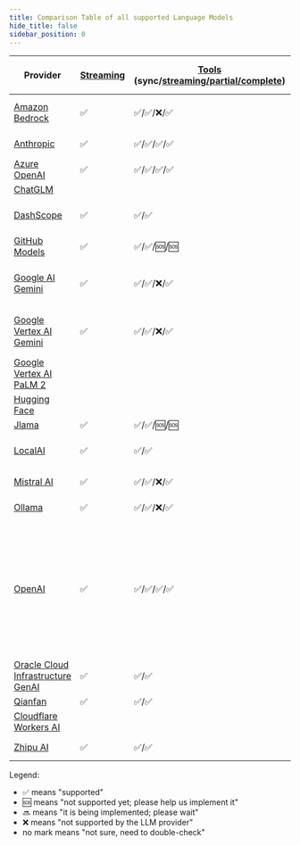 ```yaml
---
title: Comparison Table of all supported Language Models
hide_title: false
sidebar_position: 0
---
```


| Provider                                                                         | [Streaming](/tutorials/response-streaming) | [Tools](/tutorials/tools) (sync/[streaming/partial/complete](/tutorials/tools#using-streaming-chat-model)) | [JSON Schema](/tutorials/structured-outputs#json-schema)           | [JSON Mode](/tutorials/ai-services#json-mode) | Supported [Modalities](/tutorials/chat-and-language-models/#multimodality) (Input) | [Observability](/tutorials/observability) | [Customizable HTTP Client](/tutorials/customizable-http-client) | Local Deployment                                                                                                        | Supports Native Image | Comments                                                                   |
|----------------------------------------------------------------------------------|--------------------------------------------|------------------------------------------------------------------------------------------------------------|--------------------------------------------------------------------|-----------------------------------------------|------------------------------------------------------------------------------------|-------------------------------------------|-----------------------------------------------------------------|-------------------------------------------------------------------------------------------------------------------------|-----------------------|----------------------------------------------------------------------------|
| [Amazon Bedrock](/integrations/language-models/amazon-bedrock)                   | ✅                                          | ✅/✅/❌/✅                                                                                                    |                                                                    |                                               | text, image, PDF                                                                   | ✅                                         |                                                                 |                                                                                                                         |                       |                                                                            |
| [Anthropic](/integrations/language-models/anthropic)                             | ✅                                          | ✅/✅/✅/✅                                                                                                    |                                                                    |                                               | text, image                                                                        | ✅                                         | ✅                                                               |                                                                                                                         | ✅                     |                                                                            |
| [Azure OpenAI](/integrations/language-models/azure-open-ai)                      | ✅                                          | ✅/✅/✅/✅                                                                                                    | ✅                                                                  | ✅                                             | text, image                                                                        | ✅                                         |                                                                 |                                                                                                                         |                       |                                                                            |
| [ChatGLM](/integrations/language-models/chatglm)                                 |                                            |                                                                                                            |                                                                    |                                               | text                                                                               |                                           |                                                                 |                                                                                                                         |                       |                                                                            |
| [DashScope](/integrations/language-models/dashscope)                             | ✅                                          | ✅/✅                                                                                                        |                                                                    |                                               | text, image, audio                                                                 | ✅                                         |                                                                 |                                                                                                                         |                       |                                                                            |
| [GitHub Models](/integrations/language-models/github-models)                     | ✅                                          | ✅/✅/🆘/🆘                                                                                                  | 🔜 [#1911](https://github.com/langchain4j/langchain4j/issues/1911) | ✅                                             | text, image                                                                        | ✅                                         |                                                                 |                                                                                                                         |                       |                                                                            |
| [Google AI Gemini](/integrations/language-models/google-ai-gemini)               | ✅                                          | ✅/✅/❌/✅                                                                                                    | ✅                                                                  | ✅                                             | text, image, audio, video, PDF                                                     | ✅                                         | ✅                                                               |                                                                                                                         |                       |                                                                            |
| [Google Vertex AI Gemini](/integrations/language-models/google-vertex-ai-gemini) | ✅                                          | ✅/✅/❌/✅                                                                                                    | ✅                                                                  | ✅                                             | text, image, audio, video, PDF                                                     | ✅                                         |                                                                 |                                                                                                                         |                       |                                                                            |
| [Google Vertex AI PaLM 2](/integrations/language-models/google-palm)             |                                            |                                                                                                            |                                                                    |                                               | text                                                                               |                                           |                                                                 |                                                                                                                         | ✅                     |                                                                            |
| [Hugging Face](/integrations/language-models/hugging-face)                       |                                            |                                                                                                            |                                                                    |                                               | text                                                                               |                                           |                                                                 |                                                                                                                         |                       |                                                                            |
| [Jlama](/integrations/language-models/jlama)                                     | ✅                                          | ✅/✅/🆘/🆘                                                                                                  |                                                                    |                                               | text                                                                               |                                           |                                                                 | ✅                                                                                                                       | ✅                     |                                                                            |
| [LocalAI](/integrations/language-models/local-ai)                                | ✅                                          | ✅/✅                                                                                                        |                                                                    |                                               | text, image, audio                                                                 |                                           |                                                                 | ✅                                                                                                                       |                       |                                                                            |
| [Mistral AI](/integrations/language-models/mistral-ai)                           | ✅                                          | ✅/✅/❌/✅                                                                                                    | ✅                                                                  | ✅                                             | text, image                                                                        | ✅                                         | ✅                                                               |                                                                                                                         |                       |                                                                            |
| [Ollama](/integrations/language-models/ollama)                                   | ✅                                          | ✅/✅/❌/✅                                                                                                    | ✅                                                                  | ✅                                             | text, image                                                                        | ✅                                         | ✅                                                               | ✅                                                                                                                       |                       |                                                                            |
| [OpenAI](/integrations/language-models/open-ai)                                  | ✅                                          | ✅/✅/✅/✅                                                                                                    | ✅                                                                  | ✅                                             | text, image, audio, PDF                                                            | ✅                                         | ✅                                                               | See [OpenAI-Compatible Language Models](./openai-compatible.md) (Ollama, LM Studio, GPT4All, Docker Model Runner, etc.) | ✅                     | See [OpenAI-Compatible Language Models](./openai-compatible.md)(Groq, ...) |
| [Oracle Cloud Infrastructure GenAI](/integrations/language-models/oci-genai)     | ✅                                          | ✅/✅                                                                                                        |                                                                    |                                               | text, image                                                                        |                                           |                                                                 |                                                                                                                         | ✅                     |                                                                            |
| [Qianfan](/integrations/language-models/qianfan)                                 | ✅                                          | ✅/✅                                                                                                        |                                                                    |                                               | text                                                                               |                                           |                                                                 |                                                                                                                         |                       |                                                                            |
| [Cloudflare Workers AI](/integrations/language-models/workers-ai)                |                                            |                                                                                                            |                                                                    |                                               | text                                                                               |                                           |                                                                 |                                                                                                                         |                       |                                                                            |
| [Zhipu AI](/integrations/language-models/zhipu-ai)                               | ✅                                          | ✅/✅                                                                                                        |                                                                    |                                               | text, image                                                                        | ✅                                         |                                                                 |                                                                                                                         |                       |                                                                            |

Legend:

- ✅ means "supported"
- 🆘 means "not supported yet; please help us implement it"
- 🔜 means "it is being implemented; please wait"
- ❌ means "not supported by the LLM provider"
- no mark means "not sure, need to double-check"
